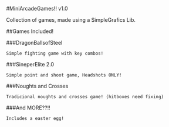 #MiniArcadeGames!! v1.0

Collection of games, made using a SimpleGrafics Lib.

##Games Included!

###DragonBallsofSteel

	Simple fighting game with key combos!

###SineperElite 2.0
	
	Simple point and shoot game, Headshots ONLY!

###Noughts and Crosses

	Tradicional noughts and crosses game! (hitboxes need fixing)

###And MORE??!!

	Includes a easter egg!




